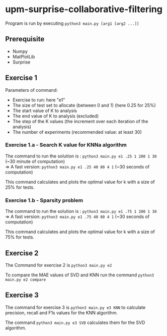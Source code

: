 # upm-surprise-collaborative-filtering

Program is run by executing ```python3 main.py [arg1 [arg2 ...]]```

## Prerequisite

* Numpy
* MatPlotLib
* Surprise

## Exercise 1

Parameters of command:

* Exercise to run: here "e1"
* The size of test set to allocate (between 0 and 1) (here 0.25 for 25%)
* The start value of K to analysis
* The end value of K to analysis (excluded)
* The step of the K values (the increment over each iteration of the analysis)
* The number of experiments (recommended value: at least 30)

### Exercise 1.a - Search K value for KNNa algorithm

The command to run the solution is : ```python3 main.py e1 .25 1 200 1 30``` (~30 minute of computation)  
=> A fast version: ```python3 main.py e1 .25 40 80 4 1``` (~30 seconds of computation)

This command calculates and plots the optimal value for k with a size of 25% for tests.

### Exercise 1.b - Sparsity problem

The command to run the solution is : ```python3 main.py e1 .75 1 200 1 30```  
=> A fast version: ```python3 main.py e1 .75 40 80 4 1``` (~30 seconds of computation)

This command calculates and plots the optimal value for k with a size of 75% for tests.

## Exercise 2

The Command for exercise 2 is ```python3 main.py e2```

To compare the MAE values of SVD and KNN run the command ```python3 main.py e2 compare```

## Exercise 3

The command for exercise 3 is ```python3 main.py e3 KNN``` to calculate precision, recall and F1s values for the KNN
algorithm.

The command ```python3 main.py e3 SVD``` calculates them for the SVD algorithm.